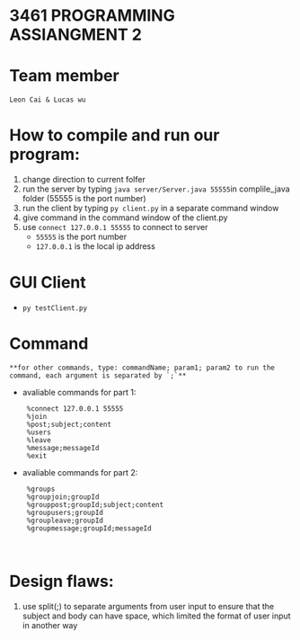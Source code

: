 # 3461 PROGRAMMING ASSIANGMENT 2

# Team member 

```
Leon Cai & Lucas wu
```

# How to compile and run our program:

1. change direction to current folfer
2. run the server by typing `java server/Server.java 55555`in complile_java folder (55555 is the port number)
3. run the client by typing `py client.py` in a separate command window
4. give command in the command window of the client.py
5. use `connect 127.0.0.1 55555` to connect to server 
   - `55555` is the port number
   - `127.0.0.1` is the local ip address
# GUI Client
- `py testClient.py`
# Command   
    **for other commands, type: commandName; param1; param2 to run the command, each argument is separated by `;`**

- avaliable commands for part 1:
  ```
   %connect 127.0.0.1 55555
   %join
   %post;subject;content
   %users
   %leave
   %message;messageId
   %exit
  ```
- avaliable commands for part 2:
  ```
   %groups
   %groupjoin;groupId
   %grouppost;groupId;subject;content
   %groupusers;groupId
   %groupleave;groupId
   %groupmessage;groupId;messageId
  ```
  
  <br/>

# Design flaws:

1. use split(;) to separate arguments from user input to ensure that the subject and body can have space,
 which limited the format of user input in another way
